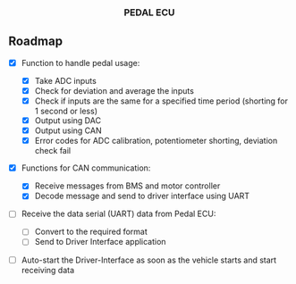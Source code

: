 
<h3 align="center">PEDAL ECU</h3>

## Roadmap

- [x] Function to handle pedal usage:
  - [x] Take ADC inputs
  - [x] Check for deviation and average the inputs
  - [x] Check if inputs are the same for a specified time period (shorting for 1 second or less)
  - [x] Output using DAC
  - [x] Output using CAN
  - [x] Error codes for ADC calibration, potentiometer shorting, deviation check fail

- [x] Functions for CAN communication:
  - [x] Receive messages from BMS and motor controller
  - [x] Decode message and send to driver interface using UART

- [ ] Receive the data serial (UART) data from Pedal ECU:
  - [ ] Convert to the required format
  - [ ] Send to Driver Interface application

- [ ] Auto-start the Driver-Interface as soon as the vehicle starts and start receiving data  



